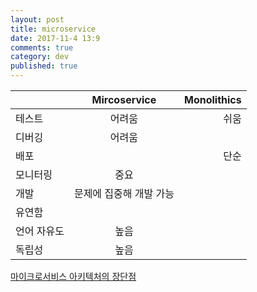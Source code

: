 ```yaml
---
layout: post
title: microservice
date: 2017-11-4 13:9
comments: true
category: dev
published: true
---
```



|               | Mircoservice            | Monolithics |
| ------------- | :-------------:         | -----:      |
| 테스트        | 어려움                  | 쉬움        |
| 디버깅        | 어려움                  |             |
| 배포          |                         | 단순        |
| 모니터링      | 중요                    |             |
| 개발          | 문제에 집중해 개발 가능 |             |
| 유연함        |                         |             |
| 언어 자유도   | 높음                    |             |
| 독립성        | 높음                    |             |

[마이크로서비스 아키텍처의 장단점](http://www.popit.kr/why-microservice/)
